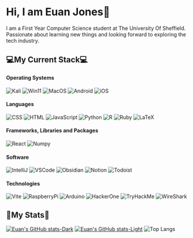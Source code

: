 # Hi, I am Euan Jones👋
I am a First Year Computer Science student at The University Of Sheffield.
Passionate about learning new things and looking forward to exploring the tech industry.

## 💻My Current Stack💻

#### Operating Systems
![Kali](https://img.shields.io/badge/Kali_Linux-557C94?style=for-the-badge&logo=kali-linux&logoColor=white) ![Win11](https://img.shields.io/badge/Windows_11-0078d4?style=for-the-badge&logo=windows-11&logoColor=white) ![MacOS](https://img.shields.io/badge/mac%20os-000000?style=for-the-badge&logo=apple&logoColor=white) ![Android](https://img.shields.io/badge/Android-3DDC84?style=for-the-badge&logo=android&logoColor=white) ![iOS](https://img.shields.io/badge/iOS-000000?style=for-the-badge&logo=ios&logoColor=white)

#### Languages
![CSS](https://img.shields.io/badge/CSS3-1572B6?style=for-the-badge&logo=css3&logoColor=white) ![HTML](https://img.shields.io/badge/HTML5-E34F26?style=for-the-badge&logo=html5&logoColor=white) ![JavaScript](https://img.shields.io/badge/JavaScript-323330?style=for-the-badge&logo=javascript&logoColor=F7DF1E) ![Python](https://img.shields.io/badge/Python-FFD43B?style=for-the-badge&logo=python&logoColor=blue) ![R](https://img.shields.io/badge/R-276DC3?style=for-the-badge&logo=r&logoColor=white) ![Ruby](https://img.shields.io/badge/Ruby-CC342D?style=for-the-badge&logo=ruby&logoColor=white) ![LaTeX](https://img.shields.io/badge/LaTeX-47A141?style=for-the-badge&logo=LaTeX&logoColor=white)

#### Frameworks, Libraries and Packages
![React](https://img.shields.io/badge/React-20232A?style=for-the-badge&logo=react&logoColor=61DAFB) ![Numpy](https://img.shields.io/badge/Numpy-777BB4?style=for-the-badge&logo=numpy&logoColor=white)
</div>

#### Software
![IntelliJ](https://img.shields.io/badge/IntelliJ_IDEA-000000.svg?style=for-the-badge&logo=intellij-idea&logoColor=white) ![VSCode](https://img.shields.io/badge/VSCode-0078D4?style=for-the-badge&logo=visual%20studio%20code&logoColor=white) ![Obsidian](https://img.shields.io/badge/Obsidian-483699?style=for-the-badge&logo=Obsidian&logoColor=white) ![Notion](https://img.shields.io/badge/Notion-000000?style=for-the-badge&logo=notion&logoColor=white) ![Todoist](https://img.shields.io/badge/Todoist-E44332?style=for-the-badge&logo=todoist&logoColor=white)
</div>

#### Technologies
![Vite](https://img.shields.io/badge/Vite-B73BFE?style=for-the-badge&logo=vite&logoColor=FFD62E) ![RaspberryPi](https://img.shields.io/badge/Raspberry%20Pi-A22846?style=for-the-badge&logo=Raspberry%20Pi&logoColor=white) ![Arduino](https://img.shields.io/badge/Arduino-00979D?style=for-the-badge&logo=Arduino&logoColor=white) ![HackerOne](https://img.shields.io/badge/Hackerone-494649?style=for-the-badge&logo=hackerone&logoColor=white) ![TryHackMe](https://img.shields.io/badge/TryHackMe-212C42?style=for-the-badge&logo=TryHackMe&logoColor=white) ![WireShark](https://img.shields.io/badge/Wireshark-1679A7?style=for-the-badge&logo=Wireshark&logoColor=white)
</div>

## 📑My Stats📑
[![Euan's GitHub stats-Dark](https://github-readme-stats.vercel.app/api?username=euanajones&show_icons=true&theme=dark#gh-dark-mode-only)](https://github.com/anuraghazra/github-readme-stats#gh-dark-mode-only) [![Euan's GitHub stats-Light](https://github-readme-stats.vercel.app/api?username=euanajones&show_icons=true&theme=default#gh-light-mode-only)](https://github.com/anuraghazra/github-readme-stats#gh-light-mode-only) ![Top Langs](https://github-readme-stats.vercel.app/api/top-langs/?username=euanajones&layout=compact)

